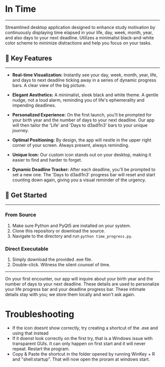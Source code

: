 # In Time
---
Streamlined desktop application designed to enhance study motivation by continuously displaying time elapsed in your life, day, week, month, year, and also days to your next deadline. Utilizes a minimalist black-and-white color scheme to minimize distractions and help you focus on your tasks.

## 🌟 Key Features
---
- **Real-time Visualization:** Instantly see your day, week, month, year, life, and days to next deadline ticking away in a series of dynamic progress bars. A clear view of the big picture.
  
- **Elegant Aesthetics:** A minimalist, sleek black and white theme. A gentle nudge, not a loud alarm, reminding you of life's ephemerality and impending deadlines.

- **Personalized Experience:** On the first launch, you'll be prompted for your birth year and the number of days to your next deadline. Our app will then tailor the 'Life' and 'Days to d3adl1n3' bars to your unique journey.
  
- **Optimal Positioning:** By design, the app will nestle in the upper right corner of your screen. Always present, always reminding.

- **Unique Icon:** Our custom icon stands out on your desktop, making it easier to find and harder to forget.

- **Dynamic Deadline Tracker:** After each deadline, you'll be prompted to set a new one. The 'Days to d3adl1n3' progress bar will reset and start counting down again, giving you a visual reminder of the urgency.

## 🚀 Get Started
---
### From Source
1. Make sure Python and PyQt5 are installed on your system.
2. Clone this repository or download the source.
3. Navigate to the directory and run `python time_progress.py`.

### Direct Executable
1. Simply download the provided .exe file.
2. Double-click. Witness the silent counsel of time.

---

On your first encounter, our app will inquire about your birth year and the number of days to your next deadline. These details are used to personalize your life progress bar and your deadline progress bar. These intimate details stay with you; we store them locally and won't ask again.

# Troubleshooting
- If the icon doesnt show correctly, try creating a shortcut of the .exe and using that instead
- If it doenst look correctly on the first try, that is a Windows issue with transparent GUIs. It can only happen on first start and it will never repeat. Restart the program.
- Copy & Paste the shortcut in the folder opened by running WinKey + R and "shell:startup". That will now open the proram at windows start.


